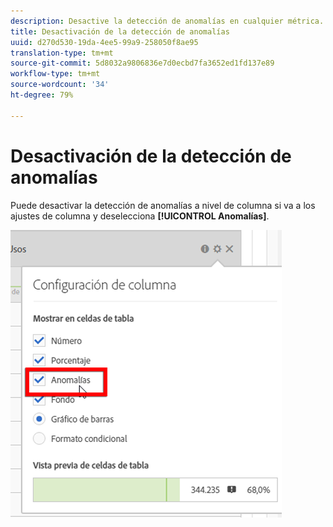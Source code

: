 ```yaml
---
description: Desactive la detección de anomalías en cualquier métrica.
title: Desactivación de la detección de anomalías
uuid: d270d530-19da-4ee5-99a9-258050f8ae95
translation-type: tm+mt
source-git-commit: 5d8032a9806836e7d0ecbd7fa3652ed1fd137e89
workflow-type: tm+mt
source-wordcount: '34'
ht-degree: 79%

---
```



# Desactivación de la detección de anomalías

Puede desactivar la detección de anomalías a nivel de columna si va a los ajustes de columna y deselecciona **[!UICONTROL Anomalías]**.

![](assets/turnoff_anomalies.png)

